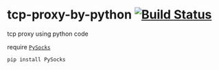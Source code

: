 # tcp-proxy-by-python  [![Build Status](https://travis-ci.org/daoiqi/python-proxy-forward.png)](https://travis-ci.org/daoiqi/python-proxy-forward)
tcp proxy using python code

require [`PySocks`](https://github.com/Anorov/PySocks)

`pip install PySocks`
